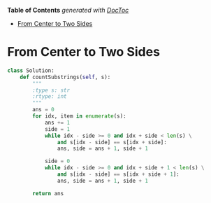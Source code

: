 <!-- START doctoc generated TOC please keep comment here to allow auto update -->
<!-- DON'T EDIT THIS SECTION, INSTEAD RE-RUN doctoc TO UPDATE -->
**Table of Contents**  *generated with [DocToc](https://github.com/thlorenz/doctoc)*

- [From Center to Two Sides](#from-center-to-two-sides)

<!-- END doctoc generated TOC please keep comment here to allow auto update -->

# From Center to Two Sides

```python
class Solution:
    def countSubstrings(self, s):
        """
        :type s: str
        :rtype: int
        """
        ans = 0
        for idx, item in enumerate(s):
            ans += 1
            side = 1
            while idx - side >= 0 and idx + side < len(s) \
                and s[idx - side] == s[idx + side]:
                ans, side = ans + 1, side + 1

            side = 0
            while idx - side >= 0 and idx + side + 1 < len(s) \
                and s[idx - side] == s[idx + side + 1]:
                ans, side = ans + 1, side + 1

        return ans
```
